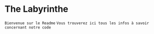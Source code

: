 # The Labyrinthe
``Bienvenue sur le Readme``
`Vous trouverez ici tous les infos à savoir concernant notre code`

